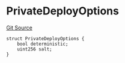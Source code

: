 # PrivateDeployOptions
[Git Source](https://github.com/wighawag/forge-deploy/blob/3c8c49a659495f80bba522311a7205aa2b215a95/contracts/DefaultDeployerFunction.sol)


```solidity
struct PrivateDeployOptions {
    bool deterministic;
    uint256 salt;
}
```

